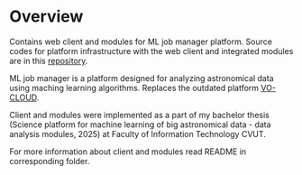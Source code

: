 # Overview

Contains web client and modules for ML job manager platform.
Source codes for platform infrastructure with the web client and integrated modules are in this [repository](https://github.com/bursasha/ml-job-manager).

ML job manager is a platform designed for analyzing astronomical data using maching learning algorithms. Replaces the outdated platform [VO-CLOUD](https://github.com/vodev).

Client and modules were implemented as a part of my bachelor thesis (Science platform for machine learning of big astronomical data - data analysis modules, 2025) at Faculty of Information Technology CVUT.

For more information about client and modules read README in corresponding folder.
